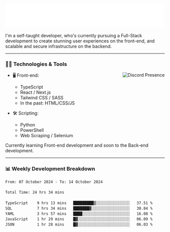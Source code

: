 <img src="assets/wave.svg" alt=":wave:" />

I'm a self-taught developer, who's currently pursuing a Full-Stack development to create stunning user experiences on the front-end, and scalable and secure infrastructure on the backend.

---

### 🧑‍💻 Technologies & Tools

<a href="https://discord.com/users/414304208649453568" target="_blank" rel="nofollow">
   <img src="https://lanyard-profile-readme.vercel.app/api/414304208649453568?idleMessage=Probably%20doing%20something%20else..." alt="Discord Presence" align="right">
</a>

- 🖥️ Front-end:

  - TypeScript
  - React / Next.js
  - Tailwind CSS / SASS
  - In the past: HTML/CSS/JS

- 🛠 Scripting:

  - Python
  - PowerShell
  - Web Scraping / Selenium

Currently learning Front-end development and soon to the Back-end development.

---

### 📊 Weekly Development Breakdown

<!-- ![ccrsxx's GitHub Stats](https://github-readme-stats.vercel.app/api?username=ccrsxx&count_private=true&theme=tokyonight) -->
<!-- ![ccrsxx's Top Langs](https://github-readme-stats.vercel.app/api/top-langs/?username=ccrsxx&hide=lua,java,html&theme=tokyonight) -->

<!--START_SECTION:waka-->

```txt
From: 07 October 2024 - To: 14 October 2024

Total Time: 24 hrs 34 mins

TypeScript    9 hrs 13 mins   █████████▒░░░░░░░░░░░░░░░   37.51 %
SQL           7 hrs 34 mins   ███████▓░░░░░░░░░░░░░░░░░   30.84 %
YAML          3 hrs 57 mins   ████░░░░░░░░░░░░░░░░░░░░░   16.08 %
JavaScript    1 hr 29 mins    █▓░░░░░░░░░░░░░░░░░░░░░░░   06.09 %
JSON          1 hr 28 mins    █▓░░░░░░░░░░░░░░░░░░░░░░░   06.03 %
```

<!--END_SECTION:waka-->

